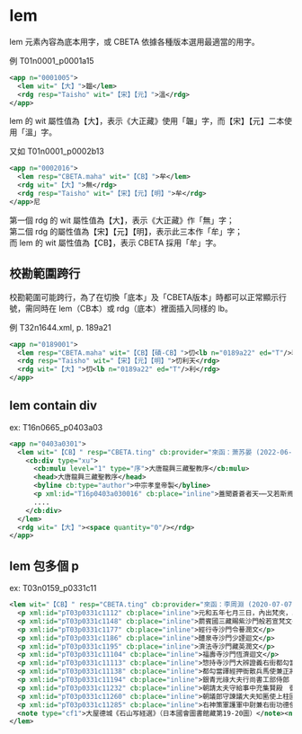 # lem

lem 元素內容為底本用字，或 CBETA 依據各種版本選用最適當的用字。

例 T01n0001_p0001a15

```xml
<app n="0001005">
  <lem wit="【大】">韞</lem>
  <rdg resp="Taisho" wit="【宋】【元】">溫</rdg>
</app>
```

lem 的 wit 屬性值為【大】，表示《大正藏》使用「韞」字，而【宋】【元】二本使用「溫」字。

又如 T01n0001_p0002b13

```xml
<app n="0002016">
  <lem resp="CBETA.maha" wit="【CB】">牟</lem>
  <rdg wit="【大】">無</rdg>
  <rdg resp="Taisho" wit="【宋】【元】【明】">牟</rdg>
</app>尼
```

第一個 rdg 的 wit 屬性值為【大】，表示《大正藏》作「無」字；  
第二個 rdg 的屬性值為【宋】【元】【明】，表示此三本作「牟」字；  
而 lem 的 wit 屬性值為【CB】，表示 CBETA 採用「牟」字。

## 校勘範圍跨行

校勘範圍可能跨行，為了在切換「底本」及「CBETA版本」時都可以正常顯示行號，需同時在 lem（CB本）或 rdg（底本）裡面插入同樣的 lb。

例 T32n1644.xml, p. 189a21

```xml
<app n="0189001">
  <lem resp="CBETA.maha" wit="【CB】【磧-CB】">忉<lb n="0189a22" ed="T"/>利天<note type="cf1">Q27_p0016b17</note></lem>
  <rdg resp="Taisho" wit="【宋】【元】【明】">忉利天</rdg>
  <rdg wit="【大】">忉<lb n="0189a22" ed="T"/>利</rdg>
</app>
```

## lem contain div

ex: T16n0665_p0403a03

```xml
<app n="0403a0301">
  <lem wit="【CB】" resp="CBETA.ting" cb:provider="來函：萧苏晏 (2022-06-16)">
    <cb:div type="xu">
      <cb:mulu level="1" type="序">大唐龍興三藏聖教序</cb:mulu>
      <head>大唐龍興三藏聖教序</head>
      <byline cb:type="author">中宗孝皇帝製</byline>
      <p xml:id="T16p0403a030016" cb:place="inline">蓋聞蒼蒼者天⋯⋯又若斯焉。</p>
      ....
    </cb:div>
  </lem>
  <rdg wit="【大】"><space quantity="0"/></rdg>
</app>
```

## lem 包多個 p

ex: T03n0159_p0331c11

```xml
<lem wit="【CB】" resp="CBETA.ting" cb:provider="來函：李周淵 (2020-07-07)">
  <p xml:id="pT03p0331c1112" cb:place="inline">元和五年七月三日，內出梵夾，其月廿七日奉　詔於長安醴泉寺，至六年三月八日翻譯進上。</p>
  <p xml:id="pT03p0331c1148" cb:place="inline">罽賓國三藏賜紫沙門般若宣梵文</p><p xml:id="pT03p0331c1162" cb:place="inline">醴泉寺日本國沙門靈仙筆受并譯語</p>
  <p xml:id="pT03p0331c1177" cb:place="inline">經行寺沙門令謩潤文</p>
  <p xml:id="pT03p0331c1186" cb:place="inline">醴泉寺沙門少諲迴文</p>
  <p xml:id="pT03p0331c1195" cb:place="inline">濟法寺沙門藏英潤文</p>
  <p xml:id="pT03p0331c11104" cb:place="inline">福壽寺沙門恆濟迴文</p>
  <p xml:id="pT03p0331c11113" cb:place="inline">惣持寺沙門大辨證義右街都勾當大德莊嚴寺沙門一微詳定</p>
  <p xml:id="pT03p0331c11138" cb:place="inline">都勾當譯經押衙散兵馬使兼正將朝議郎前行隴州司功參軍上柱國賜緋魚袋臣李霸、給事郎守右補闕雲騎尉襲徐國公臣簫俛奉　勑詳定</p>
  <p xml:id="pT03p0331c11194" cb:place="inline">銀青光祿大夫行尚書工部侍郎　充皇太子及諸王侍讀上柱國長州縣開國男臣歸登奉　勑詳定</p>
  <p xml:id="pT03p0331c11232" cb:place="inline">朝請太夫守給事中充集賢殿　御書院學士判院事臣劉伯蒭奉　勑詳定</p>
  <p xml:id="pT03p0331c11260" cb:place="inline">朝議郎守諫議大夫知匭使上柱國賜緋魚袋臣孟簡奉　勑詳定</p>
  <p xml:id="pT03p0331c11285" cb:place="inline">右神策軍護軍中尉兼右街功德使扈從特進行右武衛大將軍知內侍省上柱國剡國公食邑三千雇第五從直</p>
  <note type="cf1">大屋德城《石山写経選》（日本國會圖書館藏第19-20圖）</note><note type="cf2">池田温《中国古代写本識語集録》收於《東洋文化研究所叢刊》11（1990）第335頁</note>
</lem>
```
